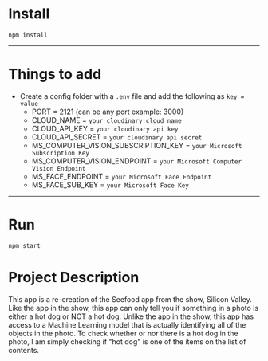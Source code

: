 # Install

`npm install`

---

# Things to add

- Create a config folder with a `.env` file and add the following as `key = value`
  - PORT = 2121 (can be any port example: 3000)
  - CLOUD_NAME = `your cloudinary cloud name`
  - CLOUD_API_KEY = `your cloudinary api key`
  - CLOUD_API_SECRET = `your cloudinary api secret`
  - MS_COMPUTER_VISION_SUBSCRIPTION_KEY = `your Microsoft Subscription Key`
  - MS_COMPUTER_VISION_ENDPOINT = `your Microsoft Computer Vision Endpoint`
  - MS_FACE_ENDPOINT = `your Microsoft Face Endpoint`
  - MS_FACE_SUB_KEY = `your Microsoft Face Key`

---

# Run

`npm start`

# Project Description

This app is a re-creation of the Seefood app from the show, Silicon Valley. Like the app in the show, this app can only tell you if something in a photo is either a hot dog or NOT a hot dog. Unlike the app in the show, this app has access to a Machine Learning model that is actually identifying all of the objects in the photo. To check whether or nor there is a hot dog in the photo, I am simply checking if "hot dog" is one of the items on the list of contents.
